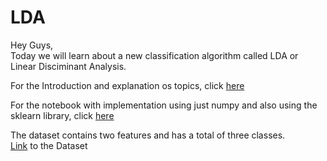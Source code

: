 # LDA
Hey Guys,<br />
Today we will learn about a new classification algorithm called LDA or Linear Disciminant Analysis.<br />

For the Introduction and explanation os topics, click [here](https://github.com/AdityaDas-IITM/LDA/blob/master/Intro.md)

For the notebook with implementation using just numpy and also using the sklearn library, click [here](https://github.com/AdityaDas-IITM/LDA/blob/master/implementation.ipynb)

The dataset contains two features and has a total of three classes.<br />
[Link](https://github.com/AdityaDas-IITM/LDA/blob/master/data.csv) to the Dataset
